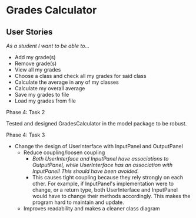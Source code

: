 # Grades Calculator

## User Stories

*As a student I want to be able to...*

- Add my grade(s)
- Remove grade(s)
- View all my grades
- Choose a class and check all my grades for said class
- Calculate the average in any of my classes
- Calculate my overall average
- Save my grades to file
- Load my grades from file


Phase 4: Task 2

Tested and designed GradesCalculator in the model package to be robust.

Phase 4: Task 3
- Change the design of UserInterface with InputPanel and OutputPanel
    - Reduce coupling/loosen coupling
        - *Both UserInterface and InputPanel have associations to OutputPanel, 
              while UserInterface has an association with InputPanel! This should have been avoided.*
        - This causes tight coupling because they rely strongly on each other.
          For example, if InputPanel's implementation were to change, or a return type, both
          UserInterface and InputPanel would have to change their methods accordingly.
          This makes the program hard to maintain and update. 
    - Improves readability and makes a cleaner class diagram